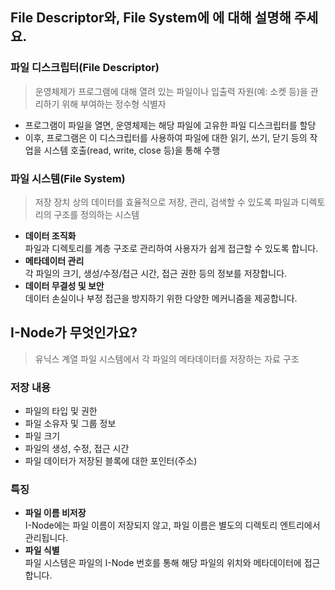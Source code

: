 ## File Descriptor와, File System에 에 대해 설명해 주세요.
### 파일 디스크립터(File Descriptor)
> 운영체제가 프로그램에 대해 열려 있는 파일이나 입출력 자원(예: 소켓 등)을 관리하기 위해 부여하는 정수형 식별자
- 프로그램이 파일을 열면, 운영체제는 해당 파일에 고유한 파일 디스크립터를 할당
- 이후, 프로그램은 이 디스크립터를 사용하여 파일에 대한 읽기, 쓰기, 닫기 등의 작업을 시스템 호출(read, write, close 등)을 통해 수행
### 파일 시스템(File System)
> 저장 장치 상의 데이터를 효율적으로 저장, 관리, 검색할 수 있도록 파일과 디렉토리의 구조를 정의하는 시스템
- **데이터 조직화**\
    파일과 디렉토리를 계층 구조로 관리하여 사용자가 쉽게 접근할 수 있도록 합니다.
- **메타데이터 관리**\
    각 파일의 크기, 생성/수정/접근 시간, 접근 권한 등의 정보를 저장합니다.
- **데이터 무결성 및 보안**\
    데이터 손실이나 부정 접근을 방지하기 위한 다양한 메커니즘을 제공합니다.
## I-Node가 무엇인가요?
> 유닉스 계열 파일 시스템에서 각 파일의 메타데이터를 저장하는 자료 구조
### 저장 내용
- 파일의 타입 및 권한
- 파일 소유자 및 그룹 정보
- 파일 크기
- 파일의 생성, 수정, 접근 시간
- 파일 데이터가 저장된 블록에 대한 포인터(주소)
### 특징
- **파일 이름 비저장**\
  I-Node에는 파일 이름이 저장되지 않고, 파일 이름은 별도의 디렉토리 엔트리에서 관리됩니다.
- **파일 식별**\
  파일 시스템은 파일의 I-Node 번호를 통해 해당 파일의 위치와 메타데이터에 접근합니다.
